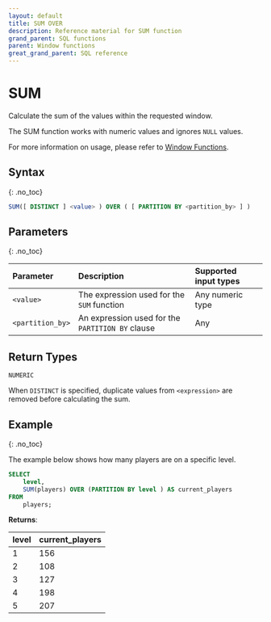 ```yaml
---
layout: default
title: SUM OVER
description: Reference material for SUM function
grand_parent: SQL functions
parent: Window functions
great_grand_parent: SQL reference
---
```


# SUM 

Calculate the sum of the values within the requested window.

The SUM function works with numeric values and ignores `NULL` values.

For more information on usage, please refer to [Window Functions](./index.md).

## Syntax
{: .no_toc}

```sql
SUM([ DISTINCT ] <value> ) OVER ( [ PARTITION BY <partition_by> ] )
```

## Parameters 
{: .no_toc}

| Parameter | Description                                      |Supported input types | 
| :--------- | :------------------------------------------------ | :------------| 
| `<value>`   | The expression used for the `SUM` function       | Any numeric type |
| `<partition_by>`  | An expression used for the `PARTITION BY` clause | Any |

## Return Types
`NUMERIC` 

When `DISTINCT` is specified, duplicate values from `<expression>` are removed before calculating the sum.

## Example
{: .no_toc}

The example below shows how many players are on a specific level. 

```sql
SELECT
	level,
	SUM(players) OVER (PARTITION BY level ) AS current_players
FROM
	players;
```

**Returns**:

| level | current_players |
|:-----|:------|
| 1 | 156 |
| 2 | 108 |
| 3 | 127 |
| 4 | 198 |
| 5 | 207 |
